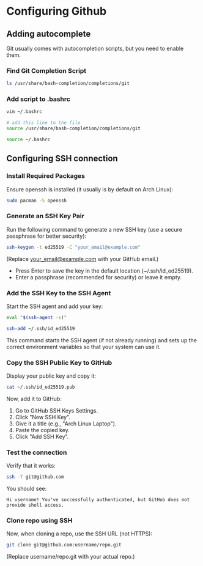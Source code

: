 # Configuring Github

## Adding autocomplete

Git usually comes with autocompletion scripts, but you need to enable them.

### Find Git Completion Script

```bash
ls /usr/share/bash-completion/completions/git
```

### Add script to .bashrc

```bash
vim ~/.bashrc

# add this line to the file
source /usr/share/bash-completion/completions/git
```

```bash
source ~/.bashrc
```

## Configuring SSH connection

### Install Required Packages

Ensure openssh is installed (it usually is by default on Arch Linux):

```bash
sudo pacman -S openssh
```

### Generate an SSH Key Pair

Run the following command to generate a new SSH key (use a secure passphrase for better security):

```bash
ssh-keygen -t ed25519 -C "your_email@example.com"
```

(Replace your_email@example.com with your GitHub email.)

- Press Enter to save the key in the default location (~/.ssh/id_ed25519).
- Enter a passphrase (recommended for security) or leave it empty.

### Add the SSH Key to the SSH Agent

Start the SSH agent and add your key:

```bash
eval "$(ssh-agent -s)"

ssh-add ~/.ssh/id_ed25519
```

This command starts the SSH agent (if not already running) and sets up the correct environment variables so that your system can use it.

### Copy the SSH Public Key to GitHub

Display your public key and copy it:

```bash
cat ~/.ssh/id_ed25519.pub
```

Now, add it to GitHub:

1. Go to GitHub SSH Keys Settings.
2. Click "New SSH Key".
3. Give it a title (e.g., "Arch Linux Laptop").
4. Paste the copied key.
5. Click "Add SSH Key".

### Test the connection

Verify that it works:

```bash
ssh -T git@github.com
```

You should see:

```
Hi username! You've successfully authenticated, but GitHub does not provide shell access.
```

### Clone repo using SSH

Now, when cloning a repo, use the SSH URL (not HTTPS):

```bash
git clone git@github.com:username/repo.git
```

(Replace username/repo.git with your actual repo.)
